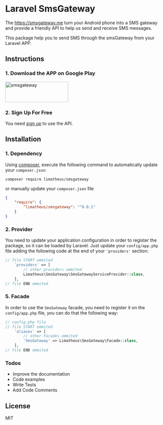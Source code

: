 # Laravel SmsGateway

The https://smsgateway.me turn your Android phone into a SMS gateway and provide a friendly API to help us send and receive SMS messages.

This package help you to send SMS through the smsGateway from your Laravel APP.

## Instructions

### 1. Download the APP on Google Play
<a href="https://play.google.com/store/apps/details?id=networked.solutions.sms.gateway.api" target="_blank"><img src="http://smsgateway.me/assets/img/badge-google-play.svg" width="200" height="65" alt="smsgateway"/></a>

### 2. Sign Up For Free
You need <a href="https://smsgateway.me/admin/users/login#signup" target="_blank">sign up</a> to use the API.

## Installation
### 1. Dependency

Using <a href="https://getcomposer.org/" target="_blank">composer</a>, execute the following command to automatically update your `composer.json`:

```shell
composer require limatheus/smsgateway
```

or manually update your `composer.json` file

```json
{
    "require": {
        "limatheus/smsgateway": "^0.0.1"
    }
}
```

### 2. Provider

You need to update your application configuration in order to register the package, so it can be loaded by Laravel. Just update your `config/app.php` file adding the following code at the end of your `'providers'` section:

```php
// file START ommited
    'providers' => [
        // other providers ommited
        Limatheus\SmsGateway\SmsGatewayServiceProvider::class,
    ],
// file END ommited
```

### 5. Facade
In order to use the `SmsGateway` facade, you need to register it on the `config/app.php` file, you can do that the following way:

```php
// config.php file
// file START ommited
    'aliases' => [
        // other Facades ommited
        'SmsGateway' => Limatheus\SmsGateway\Facade::class,
    ],
// file END ommited
```

### Todos

 - Improve the documentation
 - Code examples
 - Write Tests
 - Add Code Comments
 
License
----

MIT
